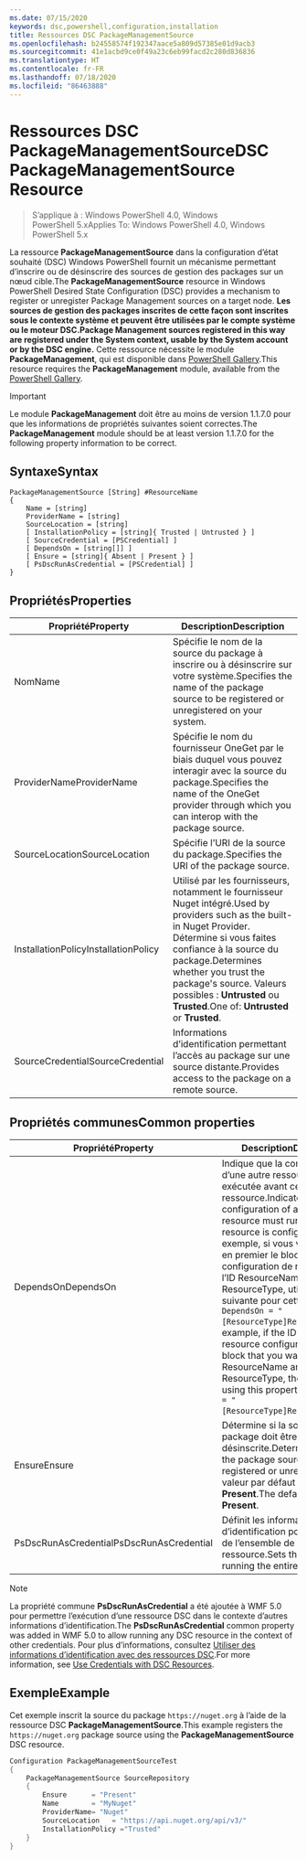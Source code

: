 ```yaml
---
ms.date: 07/15/2020
keywords: dsc,powershell,configuration,installation
title: Ressources DSC PackageManagementSource
ms.openlocfilehash: b24558574f192347aace5a809d57385e01d9acb3
ms.sourcegitcommit: 41e1acbd9ce0f49a23c6eb99facd2c280d836836
ms.translationtype: HT
ms.contentlocale: fr-FR
ms.lasthandoff: 07/18/2020
ms.locfileid: "86463888"
---
```

# <a name="dsc-packagemanagementsource-resource"></a><span data-ttu-id="93afb-103">Ressources DSC PackageManagementSource</span><span class="sxs-lookup"><span data-stu-id="93afb-103">DSC PackageManagementSource Resource</span></span>

> <span data-ttu-id="93afb-104">S’applique à : Windows PowerShell 4.0, Windows PowerShell 5.x</span><span class="sxs-lookup"><span data-stu-id="93afb-104">Applies To: Windows PowerShell 4.0, Windows PowerShell 5.x</span></span>

<span data-ttu-id="93afb-105">La ressource **PackageManagementSource** dans la configuration d’état souhaité (DSC) Windows PowerShell fournit un mécanisme permettant d’inscrire ou de désinscrire des sources de gestion des packages sur un nœud cible.</span><span class="sxs-lookup"><span data-stu-id="93afb-105">The **PackageManagementSource** resource in Windows PowerShell Desired State Configuration (DSC) provides a mechanism to register or unregister Package Management sources on a target node.</span></span>
<span data-ttu-id="93afb-106">**Les sources de gestion des packages inscrites de cette façon sont inscrites sous le contexte système et peuvent être utilisées par le compte système ou le moteur DSC.**</span><span class="sxs-lookup"><span data-stu-id="93afb-106">**Package Management sources registered in this way are registered under the System context, usable by the System account or by the DSC engine.**</span></span> <span data-ttu-id="93afb-107">Cette ressource nécessite le module **PackageManagement**, qui est disponible dans [PowerShell Gallery](https://PowerShellGallery.com).</span><span class="sxs-lookup"><span data-stu-id="93afb-107">This resource requires the **PackageManagement** module, available from the [PowerShell Gallery](https://PowerShellGallery.com).</span></span>

> [!IMPORTANT]
> <span data-ttu-id="93afb-108">Le module **PackageManagement** doit être au moins de version 1.1.7.0 pour que les informations de propriétés suivantes soient correctes.</span><span class="sxs-lookup"><span data-stu-id="93afb-108">The **PackageManagement** module should be at least version 1.1.7.0 for the following property information to be correct.</span></span>

## <a name="syntax"></a><span data-ttu-id="93afb-109">Syntaxe</span><span class="sxs-lookup"><span data-stu-id="93afb-109">Syntax</span></span>

```Syntax
PackageManagementSource [String] #ResourceName
{
    Name = [string]
    ProviderName = [string]
    SourceLocation = [string]
    [ InstallationPolicy = [string]{ Trusted | Untrusted } ]
    [ SourceCredential = [PSCredential] ]
    [ DependsOn = [string[]] ]
    [ Ensure = [string]{ Absent | Present } ]
    [ PsDscRunAsCredential = [PSCredential] ]
}
```

## <a name="properties"></a><span data-ttu-id="93afb-110">Propriétés</span><span class="sxs-lookup"><span data-stu-id="93afb-110">Properties</span></span>

|<span data-ttu-id="93afb-111">Propriété</span><span class="sxs-lookup"><span data-stu-id="93afb-111">Property</span></span> |<span data-ttu-id="93afb-112">Description</span><span class="sxs-lookup"><span data-stu-id="93afb-112">Description</span></span> |
|---|---|
|<span data-ttu-id="93afb-113">Nom</span><span class="sxs-lookup"><span data-stu-id="93afb-113">Name</span></span> |<span data-ttu-id="93afb-114">Spécifie le nom de la source du package à inscrire ou à désinscrire sur votre système.</span><span class="sxs-lookup"><span data-stu-id="93afb-114">Specifies the name of the package source to be registered or unregistered on your system.</span></span> |
|<span data-ttu-id="93afb-115">ProviderName</span><span class="sxs-lookup"><span data-stu-id="93afb-115">ProviderName</span></span> |<span data-ttu-id="93afb-116">Spécifie le nom du fournisseur OneGet par le biais duquel vous pouvez interagir avec la source du package.</span><span class="sxs-lookup"><span data-stu-id="93afb-116">Specifies the name of the OneGet provider through which you can interop with the package source.</span></span> |
|<span data-ttu-id="93afb-117">SourceLocation</span><span class="sxs-lookup"><span data-stu-id="93afb-117">SourceLocation</span></span> |<span data-ttu-id="93afb-118">Spécifie l’URI de la source du package.</span><span class="sxs-lookup"><span data-stu-id="93afb-118">Specifies the URI of the package source.</span></span> |
|<span data-ttu-id="93afb-119">InstallationPolicy</span><span class="sxs-lookup"><span data-stu-id="93afb-119">InstallationPolicy</span></span> |<span data-ttu-id="93afb-120">Utilisé par les fournisseurs, notamment le fournisseur Nuget intégré.</span><span class="sxs-lookup"><span data-stu-id="93afb-120">Used by providers such as the built-in Nuget Provider.</span></span> <span data-ttu-id="93afb-121">Détermine si vous faites confiance à la source du package.</span><span class="sxs-lookup"><span data-stu-id="93afb-121">Determines whether you trust the package's source.</span></span> <span data-ttu-id="93afb-122">Valeurs possibles : **Untrusted** ou **Trusted**.</span><span class="sxs-lookup"><span data-stu-id="93afb-122">One of: **Untrusted** or **Trusted**.</span></span> |
|<span data-ttu-id="93afb-123">SourceCredential</span><span class="sxs-lookup"><span data-stu-id="93afb-123">SourceCredential</span></span> |<span data-ttu-id="93afb-124">Informations d’identification permettant l’accès au package sur une source distante.</span><span class="sxs-lookup"><span data-stu-id="93afb-124">Provides access to the package on a remote source.</span></span> |

## <a name="common-properties"></a><span data-ttu-id="93afb-125">Propriétés communes</span><span class="sxs-lookup"><span data-stu-id="93afb-125">Common properties</span></span>

|<span data-ttu-id="93afb-126">Propriété</span><span class="sxs-lookup"><span data-stu-id="93afb-126">Property</span></span> |<span data-ttu-id="93afb-127">Description</span><span class="sxs-lookup"><span data-stu-id="93afb-127">Description</span></span> |
|---|---|
|<span data-ttu-id="93afb-128">DependsOn</span><span class="sxs-lookup"><span data-stu-id="93afb-128">DependsOn</span></span> |<span data-ttu-id="93afb-129">Indique que la configuration d’une autre ressource doit être exécutée avant celle de cette ressource.</span><span class="sxs-lookup"><span data-stu-id="93afb-129">Indicates that the configuration of another resource must run before this resource is configured.</span></span> <span data-ttu-id="93afb-130">Par exemple, si vous voulez exécuter en premier le bloc de script de configuration de ressource ayant l’ID ResourceName et le type ResourceType, utilisez la syntaxe suivante pour cette propriété : `DependsOn = "[ResourceType]ResourceName"`.</span><span class="sxs-lookup"><span data-stu-id="93afb-130">For example, if the ID of the resource configuration script block that you want to run first is ResourceName and its type is ResourceType, the syntax for using this property is `DependsOn = "[ResourceType]ResourceName"`.</span></span> |
|<span data-ttu-id="93afb-131">Ensure</span><span class="sxs-lookup"><span data-stu-id="93afb-131">Ensure</span></span> |<span data-ttu-id="93afb-132">Détermine si la source du package doit être inscrite ou désinscrite.</span><span class="sxs-lookup"><span data-stu-id="93afb-132">Determines whether the package source is to be registered or unregistered.</span></span> <span data-ttu-id="93afb-133">La valeur par défaut est **Present**.</span><span class="sxs-lookup"><span data-stu-id="93afb-133">The default value is **Present**.</span></span> |
|<span data-ttu-id="93afb-134">PsDscRunAsCredential</span><span class="sxs-lookup"><span data-stu-id="93afb-134">PsDscRunAsCredential</span></span> |<span data-ttu-id="93afb-135">Définit les informations d’identification pour l’exécution de l’ensemble de la ressource.</span><span class="sxs-lookup"><span data-stu-id="93afb-135">Sets the credential for running the entire resource as.</span></span> |

> [!NOTE]
> <span data-ttu-id="93afb-136">La propriété commune **PsDscRunAsCredential** a été ajoutée à WMF 5.0 pour permettre l’exécution d’une ressource DSC dans le contexte d’autres informations d’identification.</span><span class="sxs-lookup"><span data-stu-id="93afb-136">The **PsDscRunAsCredential** common property was added in WMF 5.0 to allow running any DSC resource in the context of other credentials.</span></span> <span data-ttu-id="93afb-137">Pour plus d’informations, consultez [Utiliser des informations d’identification avec des ressources DSC](../../../configurations/runasuser.md).</span><span class="sxs-lookup"><span data-stu-id="93afb-137">For more information, see [Use Credentials with DSC Resources](../../../configurations/runasuser.md).</span></span>

## <a name="example"></a><span data-ttu-id="93afb-138">Exemple</span><span class="sxs-lookup"><span data-stu-id="93afb-138">Example</span></span>

<span data-ttu-id="93afb-139">Cet exemple inscrit la source du package `https://nuget.org` à l’aide de la ressource DSC **PackageManagementSource**.</span><span class="sxs-lookup"><span data-stu-id="93afb-139">This example registers the `https://nuget.org` package source using the **PackageManagementSource** DSC resource.</span></span>

```powershell
Configuration PackageManagementSourceTest
{
    PackageManagementSource SourceRepository
    {
        Ensure      = "Present"
        Name        = "MyNuget"
        ProviderName= "Nuget"
        SourceLocation   = "https://api.nuget.org/api/v3/"
        InstallationPolicy ="Trusted"
    }
}
```
